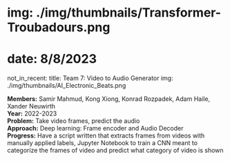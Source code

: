 # img: ./img/thumbnails/Transformer-Troubadours.png
# date: 8/8/2023
not_in_recent:
title: Team 7: Video to Audio Generator​
img: ./img/thumbnails/AI_Electronic_Beats.png

**Members:** Samir Mahmud, Kong Xiong, Konrad Rozpadek, Adam Haile, Xander Neuwirth<br/>
**Year:** 2022-2023<br/>
**Problem:​** Take video frames, predict the audio​<br/>
**Approach​:** Deep learning: Frame encoder and Audio Decoder​<br/>
**Progress​:** Have a script written that extracts frames from videos with manually applied labels​, Jupyter Notebook to train a CNN meant to categorize the frames of video and predict what category of video is shown​<br/>

​